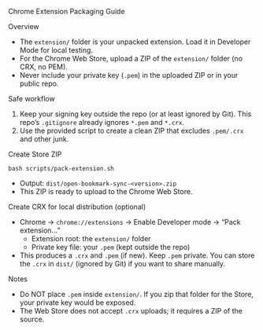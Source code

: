 Chrome Extension Packaging Guide

Overview
- The `extension/` folder is your unpacked extension. Load it in Developer Mode for local testing.
- For the Chrome Web Store, upload a ZIP of the `extension/` folder (no CRX, no PEM).
- Never include your private key (`.pem`) in the uploaded ZIP or in your public repo.

Safe workflow
1) Keep your signing key outside the repo (or at least ignored by Git). This repo’s `.gitignore` already ignores `*.pem` and `*.crx`.
2) Use the provided script to create a clean ZIP that excludes `.pem/.crx` and other junk.

Create Store ZIP
```
bash scripts/pack-extension.sh
```
- Output: `dist/open-bookmark-sync-<version>.zip`
- This ZIP is ready to upload to the Chrome Web Store.

Create CRX for local distribution (optional)
- Chrome → `chrome://extensions` → Enable Developer mode → “Pack extension…”
  - Extension root: the `extension/` folder
  - Private key file: your `.pem` (kept outside the repo)
- This produces a `.crx` and `.pem` (if new). Keep `.pem` private. You can store the `.crx` in `dist/` (ignored by Git) if you want to share manually.

Notes
- Do NOT place `.pem` inside `extension/`. If you zip that folder for the Store, your private key would be exposed.
- The Web Store does not accept `.crx` uploads; it requires a ZIP of the source.

